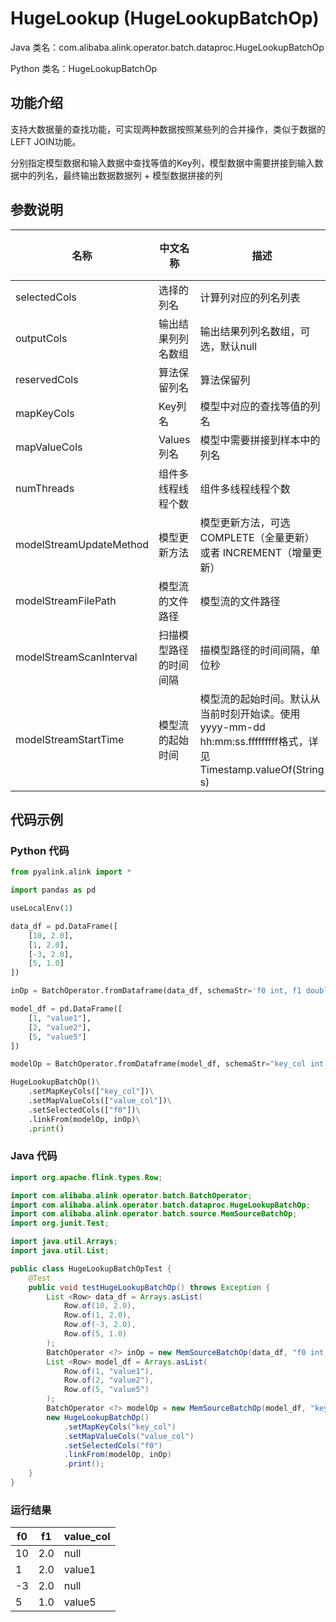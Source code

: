 # HugeLookup (HugeLookupBatchOp)
Java 类名：com.alibaba.alink.operator.batch.dataproc.HugeLookupBatchOp

Python 类名：HugeLookupBatchOp


## 功能介绍
支持大数据量的查找功能，可实现两种数据按照某些列的合并操作，类似于数据的LEFT JOIN功能。

分别指定模型数据和输入数据中查找等值的Key列，模型数据中需要拼接到输入数据中的列名，最终输出数据数据列 + 模型数据拼接的列

## 参数说明

| 名称 | 中文名称 | 描述 | 类型 | 是否必须？ | 默认值 |
| --- | --- | --- | --- | --- | --- |
| selectedCols | 选择的列名 | 计算列对应的列名列表 | String[] | ✓ |  |
| outputCols | 输出结果列列名数组 | 输出结果列列名数组，可选，默认null | String[] |  | null |
| reservedCols | 算法保留列名 | 算法保留列 | String[] |  | null |
| mapKeyCols | Key列名 | 模型中对应的查找等值的列名 | String[] |  | null |
| mapValueCols | Values列名 | 模型中需要拼接到样本中的列名 | String[] |  | null |
| numThreads | 组件多线程线程个数 | 组件多线程线程个数 | Integer |  | 1 |
| modelStreamUpdateMethod | 模型更新方法 | 模型更新方法，可选COMPLETE（全量更新）或者 INCREMENT（增量更新） | String |  | "COMPLETE" |
| modelStreamFilePath | 模型流的文件路径 | 模型流的文件路径 | String |  | null |
| modelStreamScanInterval | 扫描模型路径的时间间隔 | 描模型路径的时间间隔，单位秒 | Integer |  | 10 |
| modelStreamStartTime | 模型流的起始时间 | 模型流的起始时间。默认从当前时刻开始读。使用yyyy-mm-dd hh:mm:ss.fffffffff格式，详见Timestamp.valueOf(String s) | String |  | null |


## 代码示例
### Python 代码
```python
from pyalink.alink import *

import pandas as pd

useLocalEnv(1)

data_df = pd.DataFrame([
    [10, 2.0], 
    [1, 2.0], 
    [-3, 2.0], 
    [5, 1.0]
])

inOp = BatchOperator.fromDataframe(data_df, schemaStr='f0 int, f1 double')

model_df = pd.DataFrame([
    [1, "value1"], 
    [2, "value2"], 
    [5, "value5"]
])

modelOp = BatchOperator.fromDataframe(model_df, schemaStr="key_col int, value_col string")

HugeLookupBatchOp()\
    .setMapKeyCols(["key_col"])\
    .setMapValueCols(["value_col"])\
    .setSelectedCols(["f0"])\
    .linkFrom(modelOp, inOp)\
    .print()
```
### Java 代码
```java
import org.apache.flink.types.Row;

import com.alibaba.alink.operator.batch.BatchOperator;
import com.alibaba.alink.operator.batch.dataproc.HugeLookupBatchOp;
import com.alibaba.alink.operator.batch.source.MemSourceBatchOp;
import org.junit.Test;

import java.util.Arrays;
import java.util.List;

public class HugeLookupBatchOpTest {
	@Test
	public void testHugeLookupBatchOp() throws Exception {
		List <Row> data_df = Arrays.asList(
			Row.of(10, 2.0),
			Row.of(1, 2.0),
			Row.of(-3, 2.0),
			Row.of(5, 1.0)
		);
		BatchOperator <?> inOp = new MemSourceBatchOp(data_df, "f0 int, f1 double");
		List <Row> model_df = Arrays.asList(
			Row.of(1, "value1"),
			Row.of(2, "value2"),
			Row.of(5, "value5")
		);
		BatchOperator <?> modelOp = new MemSourceBatchOp(model_df, "key_col int, value_col string");
		new HugeLookupBatchOp()
			.setMapKeyCols("key_col")
			.setMapValueCols("value_col")
			.setSelectedCols("f0")
			.linkFrom(modelOp, inOp)
			.print();
	}
}
```

### 运行结果
|f0|f1|value_col|
|---|---|---|
|10|2.0|null|
|1|2.0|value1|
|-3|2.0|null|
|5|1.0|value5|
